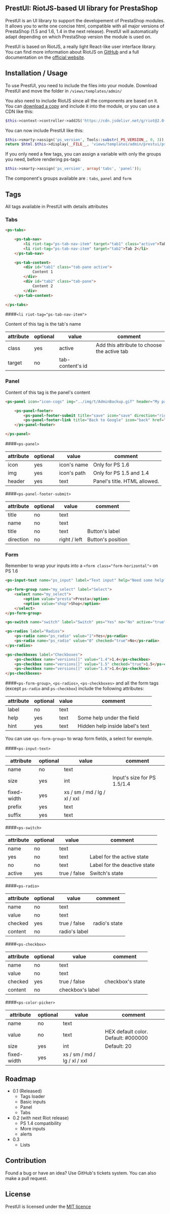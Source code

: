 ## PrestUI: RiotJS-based UI library for PrestaShop

PrestUI is an UI library to support the developement of PrestaShop modules. It allows you to write one concise html, compatible with all major versions of PrestaShop (1.5 and 1.6, 1.4 in the next release). PrestUI will automatically adapt depending on which PrestaShop version the module is used on.

PrestUI is based on RiotJS, a really light React-like user interface library.
You can find more information about RiotJS on [GitHub](https://github.com/muut/riotjs) and a full documentation on the [official website](https://muut.com/riotjs/).

## Installation / Usage

To use PrestUI, you need to include the files into your module. Download PrestUI and move the folder in `/views/templates/admin/`

You also need to include RiotJS since all the components are based on it.
You can [download a copy](https://muut.com/riotjs/download.html) and include it into the module, or you can use a CDN like this:

``` php
$this->context->controller->addJS('https://cdn.jsdelivr.net/g/riot@2.0(riot.min.js+compiler.min.js)');
```

You can now include PrestUI like this:

``` php
$this->smarty->assign('ps_version', Tools::substr(_PS_VERSION_, 0, 3));
return $html.$this->display(__FILE__, 'views/templates/admin/prestui/ps-tags.tpl');
```

If you only need a few tags, you can assign a variable with only the groups you need, before rendering ps-tags:

``` php
$this->smarty->assign('ps_version', array('tabs', 'panel'));
```

The component's groups available are : `tabs`, `panel` and `form`

## Tags

All tags available in PrestUI with details attributes

### Tabs

``` html
<ps-tabs>

	<ps-tab-nav>
		<li riot-tag="ps-tab-nav-item" target="tab1" class="active">Tab 1</li>
		<li riot-tag="ps-tab-nav-item" target="tab2">Tab 2</li>
	</ps-tab-nav>

	<ps-tab-content>
		<div id="tab1" class="tab-pane active">
			Content 1
		</div>
		<div id="tab2" class="tab-pane">
			Content 2
		</div>
	</ps-tab-content>

</ps-tabs>
```
####`<li riot-tag="ps-tab-nav-item">`

Content of this tag is the tab's name

attribute|optional|value|comment
---------|--------|-----|-------
class|yes|active|Add this attribute to choose the active tab
target|no|tab-content's id|


### Panel

Content of this tag is the panel's content

``` html
<ps-panel icon="icon-cogs" img="../img/t/AdminBackup.gif" header="My panel">

	<ps-panel-footer>
		<ps-panel-footer-submit title="save" icon="save" direction="right" name="submitPanel"></ps-panel-footer-submit>
		<ps-panel-footer-link title="Back to Google" icon="back" href="http://google.fr" direction="left">
	</ps-panel-footer>

</ps-panel>
```

####`<ps-panel>`

attribute|optional|value|comment
---------|--------|-----|-------
icon|yes|icon's name|Only for PS 1.6
img|yes|icon's path|Only for PS 1.5 and 1.4
header|yes|text|Panel's title. HTML allowed.

####`<ps-panel-footer-submit>`

attribute|optional|value|comment
---------|--------|-----|-------
title|no|text|
name|no|text|
title|no|text|Button's label
direction|no|right / left|Button's position

### Form

Remember to wrap your inputs into a `<form class="form-horizontal">` on PS 1.6

``` html
<ps-input-text name="ps_input" label="Text input" help="Need some help?" size="10" value="PrestaShop rocks" required="true" suffix="suffix" prefix="prefix" hint="That's right baby" fixed-width="lg"></ps-input-text>

<ps-form-group name="my_select" label="Select">
	<select name="my_select">
		<option value="presta">Presta</option>
		<option value="shop">Shop</option>
	</select>
</ps-form-group>

<ps-switch name="switch" label="Switch" yes="Yes" no="No" active="true"></ps-switch>

<ps-radios label="Radios">
	<ps-radio name="ps_radio" value="1">Yes</ps-radio>
	<ps-radio name="ps_radio" value="0" checked="true">No</ps-radio>
</ps-radios>

<ps-checkboxes label="Checkboxes">
	<ps-checkbox name="versions[]" value="1.4">1.4</ps-checkbox>
	<ps-checkbox name="versions[]" value="1.5" checked="true">1.5</ps-checkbox>
	<ps-checkbox name="versions[]" value="1.6">1.6</ps-checkbox>
</ps-checkboxes>
```

####`<ps-form-group>`, `<ps-radios>`, `<ps-checkboxes>` and all the form tags (except `ps-radio` and `ps-checkbox`) include the following attributes:

attribute|optional|value|comment
---------|--------|-----|-------
label|no|text|
help|yes|text|Some help under the field
hint|yes|text|Hidden help inside label's text

You can use `<ps-form-group>` to wrap form fields, a select for exemple.

####`<ps-input-text>`

attribute|optional|value|comment
---------|--------|-----|-------
name|no|text|
size|yes|int|Input's size for PS 1.5/1.4
fixed-width|yes|xs / sm / md / lg / xl / xxl
prefix|yes|text|
suffix|yes|text|

####`<ps-switch>`

attribute|optional|value|comment
---------|--------|-----|-------
name|no|text|
yes|no|text|Label for the active state
no|no|text|Label for the deactive state
active|yes|true / false|Switch's state

####`<ps-radio>`

attribute|optional|value|comment
---------|--------|-----|-------
name|no|text|
value|no|text|
checked|yes|true / false|radio's state
content|no|radio's label

####`<ps-checkbox>`

attribute|optional|value|comment
---------|--------|-----|-------
name|no|text|
value|no|text|
checked|yes|true / false|checkbox's state
content|no|checkbox's label

####`<ps-color-picker>`

attribute|optional|value|comment
---------|--------|-----|-------
name|no|text
value|no|text|HEX default color. Default: #000000
size|yes|int|Default: 20
fixed-width|yes|xs / sm / md / lg / xl / xxl

## Roadmap

- 0.1 (Released)
	- Tags loader
	- Basic inputs
	- Panel
	- Tabs
- 0.2 (with next Riot release)
	- PS 1.4 compatibility
	- More inputs
	- alerts
- 0.3
	- Lists

## Contribution

Found a bug or have an idea? Use GitHub's tickets system. You can also make a pull request.

## License

PrestUI is licensed under the [MIT licence](http://opensource.org/licenses/MIT)